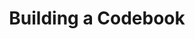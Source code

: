 ---
layout: chapter
title: Building a Codebook
course: workshop

slides:

  - class: title-slide

    content: |

      ![Gather Workshops Logo]([[BASE_URL]]/theme/assets/images/gw_logo.png)

      # Building a Codebook
      _Take a look at codes through history_
      
      
      
  - content: |
  
        ## Semaphore
        
        ![Semaphore Letter R]([[BASE_URL]]/media/images/slidecontent/semaphore-r.png)
        
        With just two flags, how can we send a message?
        
    notes: |
        
        Let's start out easy - have you ever seen flags like this before? 
        
        Surf lifesavers? On the beach during the summer? Swim between the flags?
        
        Yes, they are used for that, but they can also be used to send messages.
        
        
  - content: |
  
      ## Semaphore A B Cs
      
      - ![Semaphore Letter A]([[BASE_URL]]/media/images/slidecontent/semaphore-a.svg){: width="150"}
      - ![Semaphore Letter B]([[BASE_URL]]/media/images/slidecontent/semaphore-b.svg){: width="150"}
      - ![Semaphore Letter C]([[BASE_URL]]/media/images/slidecontent/semaphore-c.svg){: width="150"}
      {: .flex-list }
      
      If this is A, B and C... what is D?
      
    notes: |
    
      So flinging flags around in different directions can make letters,
      but how can we remember which combination goes with each letter?
      
      Lucky for us, semaphore has a few patterns.
      
      Unlucky for us, there are also a few tricks!

      
  - content: |
  
      ## The Sensible Patterns in Semaphore
      
      The first half of the alphabet is reasonably logical:
      
      - ![Animation of Semaphore A to G]([[BASE_URL]]/media/images/slidecontent/semaphore-a-to-g.gif){: width="150"}
        **A to G**
        One arm straight down, the other ticking clockwise by 45 degrees for each letter.

      - ![Animation of Semaphore H to N]([[BASE_URL]]/media/images/slidecontent/semaphore-h-to-n.gif){: width="150"}
        **H to N**
        One arm to the bottom right, the other ticking clockwise by 45 degrees. Trick: Skip J!

      - ![Picture of Semaphore J]([[BASE_URL]]/media/images/slidecontent/semaphore-j.gif){: width="150"}
        **J**
        J is one arm straight up, one arm straight left. Weird, I know.
      {: .flex-list }
  
  
  - content: |
  
      ## The Less-Sensible Patterns in Semaphore
      
      The second half of the alphabet, not so logical:
      
      - ![Animation of Semaphore O to S]([[BASE_URL]]/media/images/slidecontent/semaphore-o-to-s.gif){: width="150"}
        **O to S**
        One arm right, the other ticking clockwise.
      - ![Animation of Semaphore T to Z]([[BASE_URL]]/media/images/slidecontent/semaphore-t-to-z.gif){: width="150"}
        **T to Z**
        Running out of combinations now, but same pattern.
      - ![Picture of Semaphore cancel signal]([[BASE_URL]]/media/images/slidecontent/semaphore-cancel.gif){: width="150"}
        **Ignore Message**
        Arms at top-right and bottom left, forming a slash symbol.    
      {: .flex-list }


  - content: |

      ## Add Semaphore to your Codebook

      Complete the Semaphore section of your codebook,
      so you can use it for the upcoming challenges.


  - content: |
  
      ## Semaphore Challenge

      ![Semaphore secret message]([[BASE_URL]]/media/images/slidecontent/semaphore-message.jpg)

      Decode the secret message.


  - content: |

      ## Who actually uses Semaphore?

      **Seamen**
      Widely adopted semaphore in the 1900s, 
      and it is still used for emergency communications. 
         
    notes: |

      Anyone in the Navy or other defence forces should be able to understand flag semaphore.

      Many emergency services people will also be familiar with it.

  
  - content: |
  
      ## Semaphore is great and all but...
      
      **What about long distance?**
      
      Semaphore is great for short-range visual communication, but quite often we want to send messages to people we can't actually see.
      
      
  - content: |
      
      ## Morse Code

      ![Morse Code Comic]([[BASE_URL]]/media/images/slidecontent/morse-code.gif)
      
      Dah-dah dah-dah-dah di-dah-dit di-di-dit dit.
      
      Srsly tho.
      
      
  - content: |
  
      ## Dots and Dashes
      
      All of morse code is made up of dots and dashes,
      which are communicated as long and short beeps.
      
      How do we know which dot and dash combination
      stands for each letter?
      

  - content: |
  
      ## Assigning Letters their Code

      We want to communicate as fast as possible, 
      so the letters we use most should have the shortest codes.
    
      
    notes: |
    
      Which is longer, a dot or a dash?
      
      If we had to choose which letter should be a dot and which should be a dash out of the letters A and Z, which would be the sensible way to assign them?
      
      Letters used more often should be given shorter codes. This way, all communications are as speedy as possible.


  - content: |
  
      ## Letters in Morse Code
      _Dots and Dashes_
      
      - ![Dash length equals three dots]([[BASE_URL]]/media/images/slidecontent/dot-and-dash-size.svg){: width="400"}
        A dash is three times 
        as long as a dot
      - ![Gap size equals one dot]([[BASE_URL]]/media/images/slidecontent/dot-dash-gap-size.svg){: width="400"}
      Each dot or dash is separated 
        by a gap the same length as a dot
      {: .flex-list }


  - content: |

      ## Letter Frequencies

      ![Chart of letter frequencies in English]([[BASE_URL]]/media/images/slidecontent/letter-frequencies.svg){: height="400" }

      This is a chart of the letter frequencies in the English language.

    notes: |

      If we were to design Morse code today, we would make `e` a single dot `.`, as it is the most common letter so should have the shortest code.

      Next would be `t` as it is next-most common. The letter `t` would be dot dot `..`

      Third is the letter `a`. A would be a single dash, which is the next shortest code.


  - content: |

      ## Letter Frequencies from Morse's Era

      Back when Mr Morse was around, 
      he calculated the letter frequencies as follows:

      ![Chart of letter frequencies from Morse's days]([[BASE_URL]]/media/images/slidecontent/old-letter-frequencies.svg){: width="700" }


  - content: |

      ## Build the Morse Code Chart

      ![Empty Morse Tree]([[BASE_URL]]/media/images/slidecontent/empty-morse-tree.svg){: width="700"}
      ![Chart of letter frequencies from Morse's days]([[BASE_URL]]/media/images/slidecontent/old-letter-frequencies.svg){: width="700" }

      Let's fill in the Morse Code chart using the letter frequencies.
  

  - content: |

      ## Add Morse Code to your Codebook

      Complete the Morse Code section of your codebook,
      so you can use it for the upcoming challenges.


  - content: |
  
      ## Communicating with Morse Code
      _Letters and Words_
      
      - ![Letter gap size equals three dots]([[BASE_URL]]/media/images/slidecontent/letter-gap-size.svg){: width="400"}
        Letters are separated by a gap 
        the same length as three dots
      - ![Word gap size equals seven dots]([[BASE_URL]]/media/images/slidecontent/word-gap-size.svg){: width="400"}
        Words are separated by a gap 
        the size of seven dots
      {: .flex-list }


  - content: |

      ## Morse Code Challenge
      
      ![Morse Challenge]([[BASE_URL]]/media/images/slidecontent/morse-challenge.svg){: width="700"}

      Decode the secret message


  - content: |

      ## Morse Code Game

      Listen to the Morse Code 
      and type the letter you hear.

      [Play Now](http://www.kongregate.com/games/dgreisen/morse)


  - content: |

      ## Morse Code is pretty cool too, but...
      
      **What about storing more complex data?**
      
      Morse Code is great for communicating quickly using words and numbers, but what about if you want to send sound or an image?


  - content: |

      ## Binary Code

      ![Binary XKCD Comic]([[BASE_URL]]/media/images/slidecontent/binary-xkcd.png)

      Hiding messages in bits of data.


  - content: |

      ## How big is a bit?

      At the most basic level, electronic things have two states:

      - ![Light bulb turned off]([[BASE_URL]]/media/images/slidecontent/bulb-off.png){: height="300" }
        **Off**
      - ![Light bulb turned on]([[BASE_URL]]/media/images/slidecontent/bulb-on.png){: height="300" }
        **On**
      {: .flex-list }

      That's a bit.


  - content: |

      ## Representing Bits

      - ![Zero and One]([[BASE_URL]]/media/images/slidecontent/zero-and-one.svg){: width="180" }
        0 and 1
      - ![White and Black]([[BASE_URL]]/media/images/slidecontent/white-and-black.svg){: width="180" }
        White and Black
      - ![Off and On]([[BASE_URL]]/media/images/slidecontent/off-and-on.svg){: width="180" }
        Off and On
      - ![Low and High]([[BASE_URL]]/media/images/slidecontent/low-and-high.svg){: width="180" }
        Low and High
      {: .flex-list }

      We can represent bits in lots of different ways, 
      but they all mean the same thing.


  - content: |

      ## Coding Letters in Binary

      ### A=1, B=2, C=3, D=4...

      How many bits would we need to code
      all of the letters from A to Z?


  - content: |

      ## Binary Combinations

      - ![One bit allows for two states ]([[BASE_URL]]/media/images/slidecontent/one-bit.svg){: height="300" }
        **One Bit**
        Two combinations
      - ![Two bits allow for four combinations ]([[BASE_URL]]/media/images/slidecontent/two-bits.svg){: height="300" }
        **Two Bits**
        Four combinations
      - ![Three bits allow for eight combinations ]([[BASE_URL]]/media/images/slidecontent/three-bits.svg){: height="300" }
        **Three Bits**
        Eight combinations
      {: .flex-list }

      Now can you figure out how many 
      bits we need for 26 letters?


  - content: |

      ## Counting in Binary

      ![Binary numbers 0 to 4]([[BASE_URL]]/media/images/slidecontent/binary-counting.svg)

      Can you see the pattern?


  - content: |

      ## Alphabet in Binary

      ![Binary letters A to D]([[BASE_URL]]/media/images/slidecontent/binary-alphabet.svg)

      We can make 1=A, 2=B, 3=C


  - content: |

      ## Add Binary to your Codebook

      Complete the Binary Alphabet section of your codebook,
      so you can use it for the upcoming challenges.


  - content: |

      ## Binary Challenge

      ![Binary Challenge]([[BASE_URL]]/media/images/slidecontent/binary-challenge.svg){: width="800"}

      Decode the secret message


  - content: |

      ![Thumbs Up!]([[BASE_URL]]/theme/assets/images/thumbs-up.svg){: height="200"}

      ## Codebook: Complete!

      Okay, now let's put our knowledge to the test...
      [Take me to the next chapter!](decoding.html)

    notes: |

      Okay, now let's put our knowledge to the test...
      

        
---     